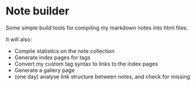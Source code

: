 # Note builder

Some simple build tools for compiling my markdown notes into html files.

It will also:

 - Compile statistics on the note collection
 - Generate index pages for tags
 - Convert my custom tag syntax to links to the index pages
 - Generate a gallery page
 - (one day) analyse link structure between notes, and check for missing
